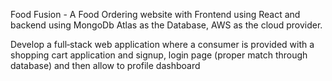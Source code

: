 Food Fusion - A Food Ordering website with Frontend using React and backend
using MongoDb Atlas as the Database, AWS as the cloud provider.

 Develop a full‑stack web application where a consumer is provided
with a shopping cart application and signup, login page (proper
match through database) and then allow to profile dashboard 
